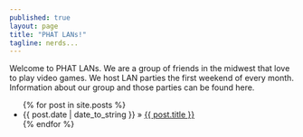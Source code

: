 ```yaml
---
published: true
layout: page
title: "PHAT LANs!"
tagline: nerds...
---
```


Welcome to PHAT LANs.  We are a group of friends in the midwest that love to play video games.  We host LAN parties the first weekend of every month.  Information about our group and those parties can be found here.

<ul class="posts">
  {% for post in site.posts %}
    <li><span>{{ post.date | date_to_string }}</span> &raquo; <a href="{{ BASE_PATH }}{{ post.url }}">{{ post.title }}</a></li>
  {% endfor %}
</ul>
